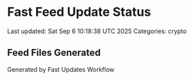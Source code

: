 # Fast Feed Update Status
Last updated: Sat Sep  6 10:18:38 UTC 2025
Categories: crypto

## Feed Files Generated

Generated by Fast Updates Workflow
